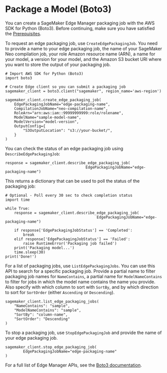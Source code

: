 # Package a Model \(Boto3\)<a name="edge-packaging-job-boto3"></a>

You can create a SageMaker Edge Manager packaging job with the AWS SDK for Python \(Boto3\)\. Before continuing, make sure you have satisfied the [Prerequisites](edge-packaging-job.md#edge-packaging-job-prerequisites)\.

To request an edge packaging job, use `CreateEdgePackagingJob`\. You need to provide a name to your edge packaging job, the name of your SageMaker Neo compilation job, your role Amazon resource name \(ARN\), a name for your model, a version for your model, and the Amazon S3 bucket URI where you want to store the output of your packaging job\.

```
# Import AWS SDK for Python (Boto3)
import boto3

# Create Edge client so you can submit a packaging job
sagemaker_client = boto3.client("sagemaker", region_name='aws-region')

sagemaker_client.create_edge_packaging_job(
    EdgePackagingJobName="edge-packaging-name",
    CompilationJobName="neo-compilation-name",
    RoleArn="arn:aws:iam::99999999999:role/rolename",
    ModelName="sample-model-name",
    ModelVersion="model-version",
    OutputConfig={
        "S3OutputLocation": "s3://your-bucket/",
    }
)
```

You can check the status of an edge packaging job using `DescribeEdgePackagingJob`:

```
response = sagemaker_client.describe_edge_packaging_job(
                                    EdgePackagingJobName="edge-packaging-name")
```

This returns a dictionary that can be used to poll the status of the packaging job:

```
# Optional - Poll every 30 sec to check completion status
import time

while True:
    response = sagemaker_client.describe_edge_packaging_job(
                                         EdgePackagingJobName="edge-packaging-name")
    
    if response['EdgePackagingJobStatus'] == 'Completed':
        break
    elif response['EdgePackagingJobStatus'] == 'Failed':
        raise RuntimeError('Packaging job failed')
    print('Packaging model...')
    time.sleep(30)
print('Done!')
```

For a list of packaging jobs, use `ListEdgePackagingJobs`\. You can use this API to search for a specific packaging job\. Provide a partial name to filter packaging job names for `NameContains`, a partial name for `ModelNameContains` to filter for jobs in which the model name contains the name you provide\. Also specify with which column to sort with `SortBy`, and by which direction to sort for `SortOrder` \(either `Ascending` or `Descending`\)\.

```
sagemaker_client.list_edge_packaging_jobs(
    "NameContains": "sample",
    "ModelNameContains": "sample",
    "SortBy": "column-name",
    "SortOrder": "Descending"
)
```

To stop a packaging job, use `StopEdgePackagingJob` and provide the name of your edge packaging job\.

```
sagemaker_client.stop_edge_packaging_job(
        EdgePackagingJobName="edge-packaging-name"
)
```

For a full list of Edge Manager APIs, see the [Boto3 documentation](https://boto3.amazonaws.com/v1/documentation/api/latest/index.html)\.